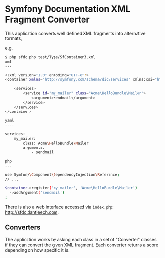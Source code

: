 # Symfony Documentation XML Fragment Converter

This application converts well defined XML fragments into alternative formats,

e.g.

````bash
$ php sfdc.php test/Type/SfContainer3.xml 
xml
---

<?xml version="1.0" encoding="UTF-8"?>
<container xmlns="http://symfony.com/schema/dic/services" xmlns:xsi="http://www.w3.org/2001/XMLSchema-instance" xsi:schemaLocation="http://symfony.com/schema/dic/services http://symfony.com/schema/dic/services/services-1.0.xsd">

    <services>
        <service id="my_mailer" class="Acme\HelloBundle\Mailer">
            <argument>sendmail</argument>
        </service>
    </services>
</container>

yaml
----

services:
    my_mailer:
        class: Acme\HelloBundle\Mailer
        arguments:
            - sendmail

php
---

use Symfony\Component\DependencyInjection\Reference;
// ...

$container->register('my_mailer', 'Acme\HelloBundle\Mailer')
  ->addArgument('sendmail')
;
````

There is also a web interface accessed via `index.php`: http://sfdc.dantleech.com.

## Converters

The application works by asking each class in a set of "Converter" classes if
they can convert the given XML fragment. Each converter returns a score
depending on how specific it is.
